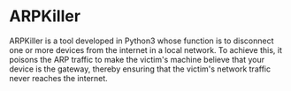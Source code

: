 # ARPKiller
ARPKiller is a tool developed in Python3 whose function is to disconnect one or more devices from the internet in a local network. To achieve this, it poisons the ARP traffic to make the victim's machine believe that your device is the gateway, thereby ensuring that the victim's network traffic never reaches the internet.
